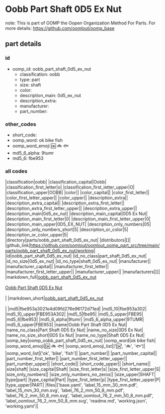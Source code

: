 # Oobb Part Shaft 0D5 Ex Nut  

note: This is part of OOMP the Oopen Organization Method For Parts. For more details: https://github.com/oomlout/oomp_base

##  part details





### id
* oomp_id: oobb_part_shaft_0d5_ex_nut
  * classification: oobb
  * type: part
  * size: shaft
  * color: 
  * description_main: 0d5_ex_nut
  * description_extra: 
  * manufacturer: 
  * part_number: 

### other_codes
* short_code: 
* oomp_word: ok bike fish
* oomp_word_emoji :ok: :bike: :fish:
* md5_6_alpha: 9tumr
* md5_6: fbe953

### all codes 
|classification|oobb|
|classification_capital|Oobb|
|classification_first_letter|o|
|classification_first_letter_upper|O|
|classification_upper|OOBB|
|color||
|color_capital||
|color_first_letter||
|color_first_letter_upper||
|color_upper||
|description_extra||
|description_extra_capital||
|description_extra_first_letter||
|description_extra_first_letter_upper||
|description_extra_upper||
|description_main|0d5_ex_nut|
|description_main_capital|0D5 Ex Nut|
|description_main_first_letter|0|
|description_main_first_letter_upper|0|
|description_main_upper|0D5_EX_NUT|
|description_only_numbers|05|
|description_only_numbers_short|5|
|description_or_color|5|
|description_or_color_upper|5|
|directory|parts/oobb_part_shaft_0d5_ex_nut|
|distributors|[]|
|github_link|https://github.com/oomlout/oomlout_oomp_part_src/tree/main/parts/oobb_part_shaft_0d5_ex_nut/working|
|id|oobb_part_shaft_0d5_ex_nut|
|id_no_class|part_shaft_0d5_ex_nut|
|id_no_size|0d5_ex_nut|
|id_no_type|shaft_0d5_ex_nut|
|manufacturer||
|manufacturer_capital||
|manufacturer_first_letter||
|manufacturer_first_letter_upper||
|manufacturer_upper||
|manufacturers|[]|
|markdown_full|[oobb_part_shaft_0d5_ex_nut](https://github.com/oomlout/oomlout_oomp_part_src/tree/main/parts/oobb_part_shaft_0d5_ex_nut/working)<br>[](https://github.com/oomlout/oomlout_oomp_part_src/tree/main/parts/oobb_part_shaft_0d5_ex_nut/working)<br>[Oobb Part Shaft 0D5 Ex Nut](https://github.com/oomlout/oomlout_oomp_part_src/tree/main/parts/oobb_part_shaft_0d5_ex_nut/working)<br><br>|
|markdown_short|[oobb_part_shaft_0d5_ex_nut](https://github.com/oomlout/oomlout_oomp_part_src/tree/main/parts/oobb_part_shaft_0d5_ex_nut/working)<br><br>|
|md5|fbe953a3021e4d09fd276e96172d71ed|
|md5_10|fbe953a302|
|md5_10_upper|FBE953A302|
|md5_5|fbe95|
|md5_5_upper|FBE95|
|md5_6|fbe953|
|md5_6_alpha|9tumr|
|md5_6_alpha_upper|9TUMR|
|md5_6_upper|FBE953|
|name|Oobb Part Shaft 0D5 Ex Nut|
|name_no_class|Part Shaft 0D5 Ex Nut|
|name_no_size|0D5 Ex Nut|
|name_no_size_short|0D5 Ex Nut|
|name_no_type|Shaft 0D5 Ex Nut|
|oomp_key|oomp_oobb_part_shaft_0d5_ex_nut|
|oomp_word|ok bike fish|
|oomp_word_emoji|:ok: :bike: :fish:|
|oomp_word_emoji_list|[':ok:', ':bike:', ':fish:']|
|oomp_word_list|['ok', 'bike', 'fish']|
|part_number||
|part_number_capital||
|part_number_first_letter||
|part_number_first_letter_upper||
|part_number_upper||
|short_code||
|short_code_upper||
|short_name||
|size|shaft|
|size_capital|Shaft|
|size_first_letter|s|
|size_first_letter_upper|S|
|size_only_numbers||
|size_only_numbers_no_zeros||
|size_upper|SHAFT|
|type|part|
|type_capital|Part|
|type_first_letter|p|
|type_first_letter_upper|P|
|type_upper|PART|
|files|['base.yaml', 'label_15_mm_30_mm.pdf', 'label_15_mm_30_mm.svg', 'label_76_2_mm_50_8_mm.pdf', 'label_76_2_mm_50_8_mm.svg', 'label_oomlout_76_2_mm_50_8_mm.pdf', 'label_oomlout_76_2_mm_50_8_mm.svg', 'readme.md', 'working.json', 'working.yaml']|
